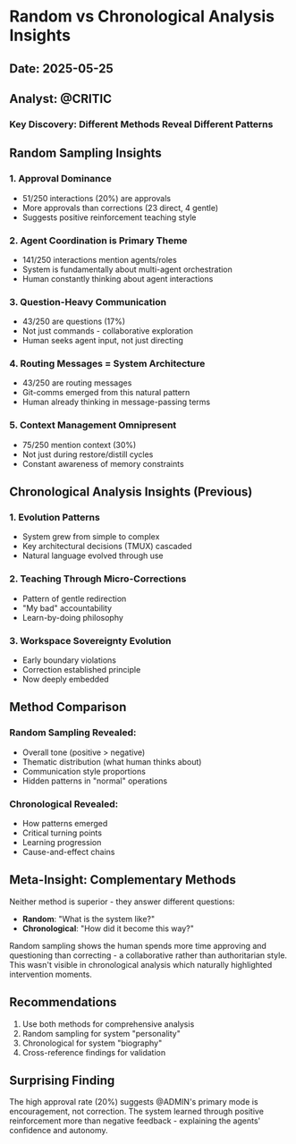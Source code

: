 # Random vs Chronological Analysis Insights

## Date: 2025-05-25
## Analyst: @CRITIC

### Key Discovery: Different Methods Reveal Different Patterns

## Random Sampling Insights

### 1. **Approval Dominance**
- 51/250 interactions (20%) are approvals
- More approvals than corrections (23 direct, 4 gentle)
- Suggests positive reinforcement teaching style

### 2. **Agent Coordination is Primary Theme**
- 141/250 interactions mention agents/roles
- System is fundamentally about multi-agent orchestration
- Human constantly thinking about agent interactions

### 3. **Question-Heavy Communication**
- 43/250 are questions (17%)
- Not just commands - collaborative exploration
- Human seeks agent input, not just directing

### 4. **Routing Messages = System Architecture**
- 43/250 are routing messages
- Git-comms emerged from this natural pattern
- Human already thinking in message-passing terms

### 5. **Context Management Omnipresent**
- 75/250 mention context (30%)
- Not just during restore/distill cycles
- Constant awareness of memory constraints

## Chronological Analysis Insights (Previous)

### 1. **Evolution Patterns**
- System grew from simple to complex
- Key architectural decisions (TMUX) cascaded
- Natural language evolved through use

### 2. **Teaching Through Micro-Corrections**
- Pattern of gentle redirection
- "My bad" accountability
- Learn-by-doing philosophy

### 3. **Workspace Sovereignty Evolution**
- Early boundary violations
- Correction established principle
- Now deeply embedded

## Method Comparison

### Random Sampling Revealed:
- Overall tone (positive > negative)
- Thematic distribution (what human thinks about)
- Communication style proportions
- Hidden patterns in "normal" operations

### Chronological Revealed:
- How patterns emerged
- Critical turning points
- Learning progression
- Cause-and-effect chains

## Meta-Insight: Complementary Methods

Neither method is superior - they answer different questions:
- **Random**: "What is the system like?"
- **Chronological**: "How did it become this way?"

Random sampling shows the human spends more time approving and questioning than correcting - a collaborative rather than authoritarian style. This wasn't visible in chronological analysis which naturally highlighted intervention moments.

## Recommendations

1. Use both methods for comprehensive analysis
2. Random sampling for system "personality"
3. Chronological for system "biography"
4. Cross-reference findings for validation

## Surprising Finding

The high approval rate (20%) suggests @ADMIN's primary mode is encouragement, not correction. The system learned through positive reinforcement more than negative feedback - explaining the agents' confidence and autonomy.
